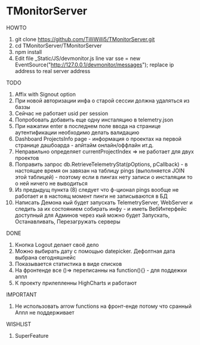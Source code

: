 ﻿# TMonitorServer
HOWTO

1. git clone https://github.com/TilliWilli5/TMonitorServer.git
2. cd TMonitorServer/TMonitorServer
3. npm install
4. Edit file _Static/JS/devmonitor.js line var sse = new EventSource("http://127.0.0.1/devmonitor/messages"); replace ip address to real server address

TODO

1. Affix with Signout option
2. При новой авторизации инфа о старой сессии должна удаляться из баззы
3. Сейчас не работает usid per session
4. Попробовать добавить еще одну инсталяцию в telemetry.json
5. При нажатии enter в последнем поле ввода на странице аутентификации необходимо делать валидацию
6. Dashboard ProjectsInfo page - информация о проектах на первой странице дашбоарда - апйтайм онлайн/оффлайн ит.д.
7. Неправильно определяет currentProjectIndex => не работает для двух проектов
8. Поправить запрос db.RetrieveTelemetryStat(pOptions, pCallback) - в настоящее время он завязан на таблицу pings (выполняется JOIN этой таблицей) - поэтому если в пингах нету записи о инсталяции то о ней ничего не выводиться
9. Из предыдущ пункта (8) следует что ф-ционал pings вообще не работает и в настоящ момент пинги не записываются в БД
10. Написать Демона кый будет запускать TelemetryServer, WebServer и следить за их состоянием собирать инфу - и иметь ВебИнтерфейс доступный для Админов через кый можно будет Запускать, Останавливать, Перезагружать серверы

DONE

1. Кнопка Logout делает своё дело
2. Можно выбирать дату с помощью datepicker. Дефолтная дата выбрана сегодняшнейc
3. Показывается статистика в виде списков
4. На фронтенде все ()=> переписанны на function(){} - для поддежки аппл
5. К проекту прилепленны HighCharts и работают

IMPORTANT

1. Не использовать arrow functions на фронт-енде потому что сранный Аппл не поддерживает

WISHLIST

1. SuperFeature

